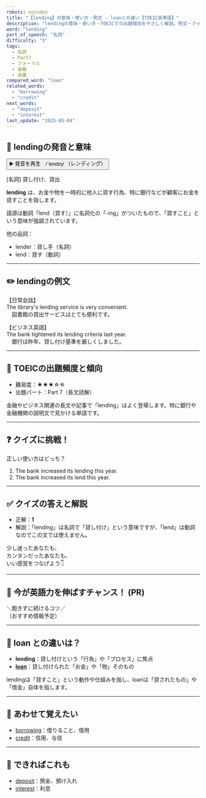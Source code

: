 ```yaml
---
robots: noindex
title: "【lending】の意味・使い方・例文 ― loanとの違い【TOEIC英単語】"
description: "lendingの意味・使い方・TOEICでの出題傾向をやさしく解説。例文・クイズ付きでloanとの違いもわかりやすく学べます。"
word: "lending"
part_of_speech: "名詞"
difficulty: "3"
tags:
  - 名詞
  - Part7
  - フォーマル
  - 金融
  - 会議
compared_word: "loan"
related_words:
  - "borrowing"
  - "credit"
next_words:
  - "deposit"
  - "interest"
last_update: "2025-05-04"
---
```


## 🔰 lendingの発音と意味

<button class="play-audio" onclick="playTTS('lending')">
  <span class="play-audio-main">
    ▶️ 発音を再生　/ˈlɛndɪŋ/
  </span>
  <span class="play-audio-sub">
    （レンディング）
  </span>
</button>

[名詞] 貸し付け、貸出

**lending** は、お金や物を一時的に他人に貸す行為、特に銀行などが顧客にお金を貸すことを指します。

語源は動詞「lend（貸す）」に名詞化の「-ing」がついたもので、「貸すこと」という意味が強調されています。

他の品詞：  
- lender：貸し手（名詞）
- lend：貸す（動詞）

---

## ✏️ lendingの例文

【日常会話】  
The library's lending service is very convenient.  
　図書館の貸出サービスはとても便利です。

【ビジネス英語】  
The bank tightened its lending criteria last year.  
　銀行は昨年、貸し付け基準を厳しくしました。

---

## 🎯 TOEICの出題頻度と傾向

- 難易度：★★★☆☆
- 出題パート：Part 7（長文読解）

金融やビジネス関連の長文や記事で「lending」はよく登場します。特に銀行や金融機関の説明文で見かける単語です。

---

## ❓ クイズに挑戦！

正しい使い方はどっち？

1. The bank increased its lending this year.  
2. The bank increased its lend this year.

---

## ✅ クイズの答えと解説

- 正解：**1**
- 解説：「lending」は名詞で「貸し付け」という意味ですが、「lend」は動詞なのでこの文では使えません。

少し迷ったあなたも、  
カンタンだったあなたも、  
いい感覚をつなげよう👇️

---

## 🚀 今が英語力を伸ばすチャンス！ (PR)

<div class="info-center">
＼飽きずに続けるコツ／<br>  
（おすすめ情報予定）
</div>

---

## 🤔  loan との違いは？

- **lending**：貸し付けという「行為」や「プロセス」に焦点
- **[loan](/word/loan/)**：貸し付けられた「お金」や「物」そのもの

lendingは「貸すこと」という動作や仕組みを指し、loanは「貸されたもの」や「借金」自体を指します。

---

## 🧩 あわせて覚えたい

- [borrowing](/word/borrowing/)：借りること、借用
- [credit](/word/credit/)：信用、与信

---

## 📖 できればこれも

- [deposit](/word/deposit/)：預金、預け入れ
- [interest](/word/interest/)：利息

<!-- cvid: aid21_bid27 -->
